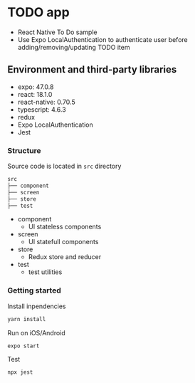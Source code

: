 # TODO app
- React Native To Do sample
- Use Expo LocalAuthentication to authenticate user before adding/removing/updating TODO item

## Environment and third-party libraries
* expo: 47.0.8
* react: 18.1.0
* react-native: 0.70.5
* typescript: 4.6.3
* redux
* Expo LocalAuthentication
* Jest

### Structure

Source code is located in `src` directory

```sh
src
├── component
├── screen
├── store
├── test
```

* component
    * UI stateless components
* screen
    * UI statefull components
* store
    * Redux store and reducer
* test
    * test utilities    

### Getting started

Install inpendencies
```sh
yarn install
```

Run on iOS/Android
```sh
expo start
```

Test
```sh
npx jest
```
